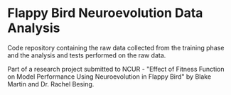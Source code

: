 # Flappy Bird Neuroevolution Data Analysis

Code repository containing the raw data collected from the training phase and the analysis and tests performed on the raw data.

Part of a research project submitted to NCUR - "Effect of Fitness Function on Model Performance Using Neuroevolution in Flappy Bird" by Blake Martin and Dr. Rachel Besing.
